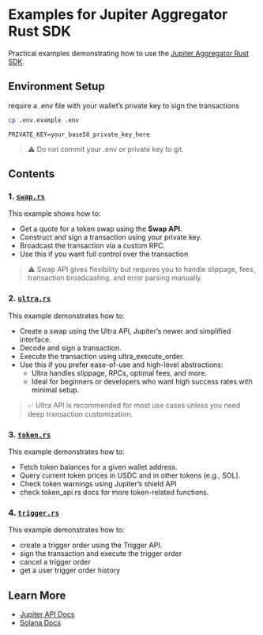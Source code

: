 # Examples for Jupiter Aggregator Rust SDK

Practical examples demonstrating how to use the [Jupiter Aggregator Rust SDK](https://crates.io/crates/jup-ag-sdk).

## Environment Setup

require a .env file with your wallet’s private key to sign the transactions

```bash
cp .env.example .env
```

```
PRIVATE_KEY=your_base58_private_key_here
```

> &#9888; Do not commit your .env or private key to git.

## Contents

### 1. [`swap.rs`](https://github.com/Jupiter-DevRel/jup-rust-sdk/blob/main/examples/src/swap.rs)

This example shows how to:

- Get a quote for a token swap using the **Swap API**.
- Construct and sign a transaction using your private key.
- Broadcast the transaction via a custom RPC.
- Use this if you want full control over the transaction

> &#9888; Swap API gives flexibility but requires you to handle slippage, fees, transaction broadcasting, and error parsing manually.

### 2. [`ultra.rs`](https://github.com/Jupiter-DevRel/jup-rust-sdk/blob/main/examples/src/ultra.rs)

This example demonstrates how to:

- Create a swap using the Ultra API, Jupiter’s newer and simplified interface.
- Decode and sign a transaction.
- Execute the transaction using ultra_execute_order.
- Use this if you prefer ease-of-use and high-level abstractions:
  - Ultra handles slippage, RPCs, optimal fees, and more.
  - Ideal for beginners or developers who want high success rates with minimal setup.

> ✅ Ultra API is recommended for most use cases unless you need deep transaction customization.

### 3. [`token.rs`](https://github.com/Jupiter-DevRel/jup-rust-sdk/blob/main/examples/src/token.rs)

This example demonstrates how to:

- Fetch token balances for a given wallet address.
- Query current token prices in USDC and in other tokens (e.g., SOL).
- Check token warnings using Jupiter’s shield API
- check token_api.rs docs for more token-related functions.

### 4. [`trigger.rs`](https://github.com/Jupiter-DevRel/jup-rust-sdk/blob/main/examples/src/trigger.rs)

This example demonstrates how to:

- create a trigger order using the Trigger API.
- sign the transaction and execute the trigger order
- cancel a trigger order
- get a user trigger order history

## Learn More

- [Jupiter API Docs](https://dev.jup.ag/)
- [Solana Docs](https://solana.com/docs)
